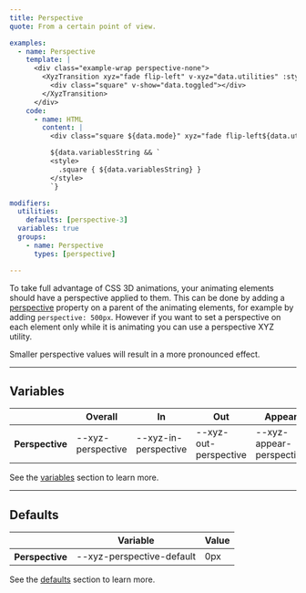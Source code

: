 ```yaml
---
title: Perspective
quote: From a certain point of view.

examples:
  - name: Perspective
    template: |
      <div class="example-wrap perspective-none">
        <XyzTransition xyz="fade flip-left" v-xyz="data.utilities" :style="data.variables" v-on="data.listeners">
          <div class="square" v-show="data.toggled"></div>
        </XyzTransition>
      </div>
    code:
      - name: HTML
        content: |
          <div class="square ${data.mode}" xyz="fade flip-left${data.utilitiesString && ' ' + data.utilitiesString}"></div>

          ${data.variablesString && `
          <style>
            .square { ${data.variablesString} }
          </style>
          `}

modifiers:
  utilities:
    defaults: [perspective-3]
  variables: true
  groups:
    - name: Perspective
      types: [perspective]

---
```


To take full advantage of CSS 3D animations, your animating elements should have a perspective applied to them. This can be done by adding a [perspective](https://developer.mozilla.org/en-US/docs/Web/CSS/perspective) property on a parent of the animating elements, for example by adding `perspective: 500px`. However if you want to set a perspective on each element only while it is animating you can use a perspective XYZ utility.

Smaller perspective values will result in a more pronounced effect.

---
## Variables

<div class="variables-table table-wrap shadow-scroll">
  <table class="shadow-scroll-content">
    <thead>
      <tr>
        <th></th>
        <th>Overall</th>
        <th>In</th>
        <th>Out</th>
        <th>Appear</th>
      </tr>
    </thead>
    <tbody>
      <tr>
        <th scope="row">Perspective</th>
        <td>--xyz-perspective</td>
        <td>--xyz-in-perspective</td>
        <td>--xyz-out-perspective</td>
        <td>--xyz-appear-perspective</td>
      </tr>
    </tbody>
  </table>
</div>

See the [variables](#variables) section to learn more.

---
## Defaults

<div class="variables-table table-wrap shadow-scroll">
  <table class="shadow-scroll-content">
    <thead>
      <tr>
        <th></th>
        <th>Variable</th>
        <th>Value</th>
      </tr>
    </thead>
    <tbody>
      <tr>
        <th scope="row">Perspective</th>
        <td>--xyz-perspective-default</td>
        <td>0px</td>
      </tr>
    </tbody>
  </table>
</div>

See the [defaults](#defaults) section to learn more.
